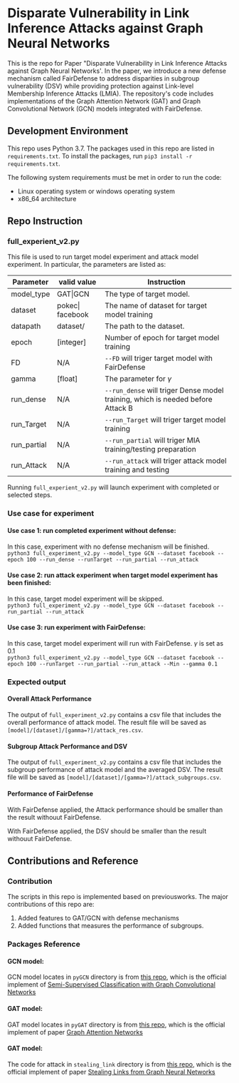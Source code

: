 # Disparate Vulnerability in Link Inference Attacks against Graph Neural Networks
This is the repo for Paper "Disparate Vulnerability in Link Inference Attacks against Graph Neural Networks'.
In the paper, we introduce a new defense mechanism called FairDefense to address disparities in subgroup vulnerability (DSV) while providing protection against Link-level Membership Inference Attacks (LMIA). The repository's code includes implementations of the Graph Attention Network (GAT) and Graph Convolutional Network (GCN) models integrated with FairDefense.

## Development Environment
This repo uses Python 3.7. The packages used in this repo are listed in `requirements.txt`. To install the packages, run `pip3 install -r requirements.txt`.

The following system requirements must be met in order to run the code:
- Linux operating system or windows operating system
- x86_64 architecture

## Repo Instruction
### full_experient_v2.py
This file is used to run target model experiment and attack model experiment. In particular, the parameters are listed as:

| Parameter   | valid value      | Instruction                                                                     |
|-------------|------------------|---------------------------------------------------------------------------------|
| model_type  | GAT\|GCN         | The type of target model.                                                       |
| dataset     | pokec\| facebook | The name of dataset for target model training                                   |
| datapath    | dataset/         | The path to the dataset.                                                        |
| epoch       | [integer]        | Number of epoch for target model training                                       |
| FD          | N/A              | `--FD` will triger target model with FairDefense                                |
| gamma       | [float]          | The parameter for $\gamma$                                                      |
| run_dense   | N/A              | `--run_dense` will triger Dense model training, which is needed before Attack B |
| run_Target  | N/A              | `--run_Target` will triger target model training                                |
| run_partial | N/A              | `--run_partial` will triger MIA training/testing preparation                    |
| run_Attack  | N/A              | `--run_attack` will triger attack model training and testing                    |

Running `full_experient_v2.py` will launch experiment with completed or selected steps.

### Use case for experiment
#### Use case 1: run completed experiment without defense:
In this case, experiment with no defense mechanism will be finished.\
`python3 full_experiment_v2.py --model_type GCN --dataset facebook --epoch 100 --run_dense --runTarget --run_partial --run_attack`

#### Use case 2: run attack experiment when target model experiment has been finished:
In this case, target model experiment will be skipped.\
`python3 full_experiment_v2.py --model_type GCN --dataset facebook --run_partial --run_attack`

#### Use case 3: run experiment with FairDefense:
In this case, target model experiment will run with FairDefense. $\gamma$ is set as 0.1\
`python3 full_experiment_v2.py --model_type GCN --dataset facebook --epoch 100 --runTarget --run_partial --run_attack --Min --gamma 0.1`

### Expected output
#### Overall Attack Performance
The output of `full_experiment_v2.py` contains a csv file that includes the overall performance of attack model. The result file will be saved as `[model]/[dataset]/[gamma=?]/attack_res.csv`.

#### Subgroup Attack Performance and DSV
The output of `full_experiment_v2.py` contains a csv file that includes the subgroup performance of attack model and the averaged DSV. The result file will be saved as `[model]/[dataset]/[gamma=?]/attack_subgroups.csv`.

#### Performance of FairDefense
With FairDefense applied, the Attack performance should be smaller than the result withouut FairDefense.

With FairDefense applied, the DSV should be smaller than the result withouut FairDefense.

## Contributions and Reference
### Contribution
The scripts in this repo is implemented based on previousworks. The major contributions of this repo are:
1. Added features to GAT/GCN with defense mechanisms
2. Added functions that measures the performance of subgroups.
### Packages Reference

#### GCN model:
GCN model locates in `pyGCN` directory is from [this repo](https://github.com/tkipf/pygcn), which is the official implement of [Semi-Supervised Classification with Graph Convolutional Networks](https://arxiv.org/abs/1609.02907)
#### GAT model:
GAT model locates in `pyGAT` directory is from [this repo](https://github.com/Diego999/pyGAT), which is the official implement of paper [Graph Attention Networks](https://arxiv.org/abs/1710.10903)
#### GAT model:
The code for attack in `stealing_link` directory is from [this repo](https://github.com/xinleihe/link_stealing_attack), which is the official implement of paper [Stealing Links from Graph Neural Networks](https://arxiv.org/abs/2005.02131)

